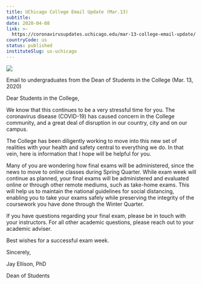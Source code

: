 ```yaml
---
title: UChicago College Email Update (Mar.13)
subtitle: 
date: 2020-04-08
link: >-
  https://coronavirusupdates.uchicago.edu/mar-13-college-email-update/
countryCode: us
status: published
instituteSlug: us-uchicago
---
```

![](https://voices.uchicago.edu/coronavirusupdates/files/2019/04/Corona_updates_fullres.jpg)

Email to undergraduates from the Dean of Students in the College (Mar. 13, 2020)

Dear Students in the College,

We know that this continues to be a very stressful time for you. The coronavirus disease (COVID-19) has caused concern in the College community, and a great deal of disruption in our country, city and on our campus.

The College has been diligently working to move into this new set of realities with your health and safety central to everything we do. In that vein, here is information that I hope will be helpful for you.

Many of you are wondering how final exams will be administered, since the news to move to online classes during Spring Quarter. While exam week will continue as planned, your final exams will be administered and evaluated online or through other remote mediums, such as take-home exams. This will help us to maintain the national guidelines for social distancing, enabling you to take your exams safely while preserving the integrity of the coursework you have done through the Winter Quarter.

If you have questions regarding your final exam, please be in touch with your instructors. For all other academic questions, please reach out to your academic adviser.

Best wishes for a successful exam week.

Sincerely,

Jay Ellison, PhD

Dean of Students